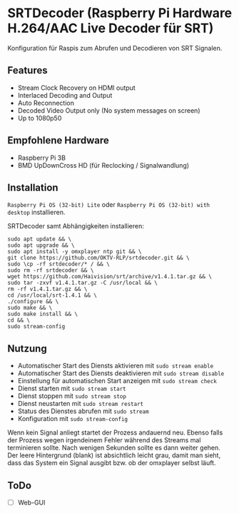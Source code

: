 # SRTDecoder (Raspberry Pi Hardware H.264/AAC Live Decoder für SRT)

Konfiguration für Raspis zum Abrufen und Decodieren von SRT Signalen.

## Features
- Stream Clock Recovery on HDMI output
- Interlaced Decoding and Output
- Auto Reconnection
- Decoded Video Output only (No system messages on screen)
- Up to 1080p50

## Empfohlene Hardware

-   Raspberry Pi 3B
-   BMD UpDownCross HD (für Reclocking / Signalwandlung)

## Installation

`Raspberry Pi OS (32-bit) Lite` oder `Raspberry Pi OS (32-bit) with desktop` installieren.

SRTDecoder samt Abhängigkeiten installieren:
```
sudo apt update && \
sudo apt upgrade && \
sudo apt install -y omxplayer ntp git && \
git clone https://github.com/OKTV-RLP/srtdecoder.git && \
sudo \cp -rf srtdecoder/* / && \
sudo rm -rf srtdecoder && \
wget https://github.com/Haivision/srt/archive/v1.4.1.tar.gz && \
sudo tar -zxvf v1.4.1.tar.gz -C /usr/local && \
rm -rf v1.4.1.tar.gz && \
cd /usr/local/srt-1.4.1 && \
./configure && \
sudo make && \
sudo make install && \
cd && \
sudo stream-config
```


## Nutzung

- Automatischer Start des Diensts aktivieren mit `sudo stream enable`
- Automatischer Start des Diensts deaktivieren mit `sudo stream disable`
- Einstellung für automatischen Start anzeigen mit `sudo stream check`
- Dienst starten mit `sudo stream start`
- Dienst stoppen mit `sudo stream stop`
- Dienst neustarten mit `sudo stream restart`
- Status des Dienstes abrufen mit `sudo stream`
- Konfiguration mit `sudo stream-config`

Wenn kein Signal anliegt startet der Prozess andauernd neu. Ebenso falls der Prozess wegen irgendeinem Fehler während des Streams mal terminieren sollte. Nach wenigen Sekunden sollte es dann weiter gehen.
Der leere Hintergrund (blank) ist absichtlich leicht grau, damit man sieht, dass das System ein Signal ausgibt bzw. ob der omxplayer selbst läuft.


## ToDo

- [ ] Web-GUI